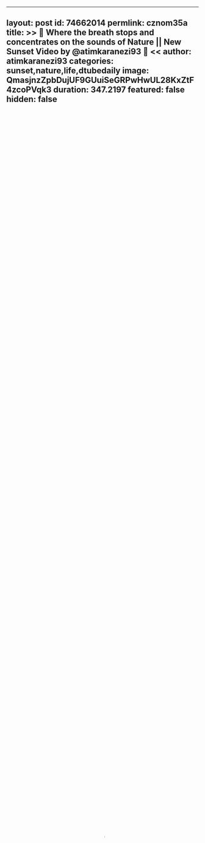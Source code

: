 
---
layout: post
id: 74662014
permlink: cznom35a
title:  >> 🌅 Where the breath stops and concentrates on the sounds of Nature || New Sunset Video by @atimkaranezi93 🌅 <<
author: atimkaranezi93
categories: sunset,nature,life,dtubedaily
image: QmasjnzZpbDujUF9GUuiSeGRPwHwUL28KxZtF4zcoPVqk3
duration: 347.2197
featured: false
hidden: false
---
    
<video poster="https://snap1.d.tube/ipfs/QmasjnzZpbDujUF9GUuiSeGRPwHwUL28KxZtF4zcoPVqk3" autoplay="" id="player_html5_api" class="vjs-tech" style="width: 100%; height: 100%;" tabindex="-1" src="https://video.dtube.top/ipfs/QmZNzrYbrVVeBZW7VXNSkqQHT3woQb9bzcE4PuQRPKpXDz"></video>

➖ Hello D.tubers and Steemians! What's up? 🙂 I'm here with a new sunset video taken few days ago. Take a look, enjoy and leave a comment. I hope you will enjoy the sounds of the sea as well as the sunset. And now, I leave you to watch the video! See you soon again! 👋

📍Location: Poreč, Croatia

📹 Video: @atimkaranezi93

📸 Camera: iPhone 6S+

© All Rights Reserved by @atimkaranezi93 2019 ©